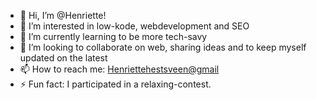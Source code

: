 - 👋 Hi, I’m @Henriette! 
- 👀 I’m interested in low-kode, webdevelopment and SEO
- 🌱 I’m currently learning to be more tech-savy
- 💞️ I’m looking to collaborate on web, sharing ideas and to keep myself updated on the latest
- 📫 How to reach me: [Henriettehestsveen@gmail](mailto:henriettehestsveen@gmail.com)
- ⚡ Fun fact: I participated in a relaxing-contest. 

<!---
Henriette-sketch/Henriette-sketch is a ✨ special ✨ repository because its `README.md` (this file) appears on your GitHub profile.
You can click the Preview link to take a look at your changes.
--->
